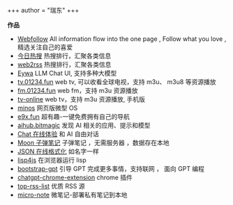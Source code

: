+++
author = "瑞东"
+++

**作品**

- [Webfollow](https://webfollow.cc) All information flow into the one page , Follow what you love , 精选关注自己的喜爱
- [今日热搜](https://s.webfollow.cc) 热搜排行，汇聚各类信息
- [web2rss](https://web2rss.cc) 热搜排行，汇聚各类信息
- [Eywa](https://1e1.fun/) LLM Chat UI, 支持多种大模型
- [tv.01234.fun](https://tv.01234.fun) web tv, 可以收看全球电视，支持 m3u、 m3u8 等资源播放
- [fm.01234.fun](https://fm.01234.fun) web fm，支持 m3u 资源播放
- [tv-online](https://i-tv.vercel.app) web tv，支持 m3u 资源播放, 手机版
- [minos](https://minos-one.vercel.app) 网页版微型 OS
- [e9x.fun](https://e9x.fun) 超有趣-一键免费拥有自己的导航
- [aihub.bitmagic](https://aihub.bitmagic.space/) 发现 AI 相关的应用、提示和模型
- [Chat 在线体验](https://chat.weekendproject.online) 和 AI 自由对话
- [Moon 子弹笔记](/journal.html) 子弹笔记 ，无需服务器 ，数据存在本地
- [JSON 在线格式化](/json.html) 如名字一样
- [lisp4js](/lisp4js.html) 在浏览器运行 lisp
- [bootstrap-gpt](https://github.com/weekend-project-space/bootstrap-gpt) 引导 GPT 完成更多事情，支持联网 ， 面向 GPT 编程
- [chatgpt-chrome-extension](https://github.com/weekend-project-space/chatgpt-chrome-extension) chrome 插件
- [top-rss-list](https://github.com/weekend-project-space/top-rss-list) 优质 RSS 源
- [micro-note](https://github.com/weekend-project-space/micro-note) 微笔记-部署私有笔记到本地
